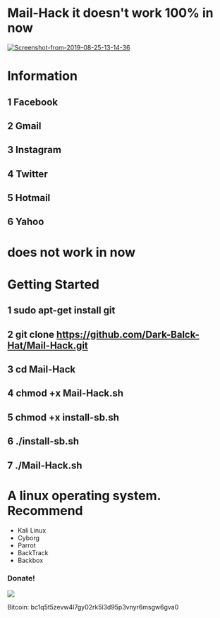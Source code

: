 # Mail-Hack it doesn't work 100% in now #

<a href="https://ibb.co/wLfDK5K"><img src="https://i.ibb.co/wLfDK5K/Screenshot-from-2019-08-25-13-14-36.png" alt="Screenshot-from-2019-08-25-13-14-36" border="0"></a>

# Information #
## 1 Facebook ##
## 2 Gmail ##
## 3 Instagram ##
## 4 Twitter ##
## 5 Hotmail ##
## 6 Yahoo ##

# does not work in now #


# Getting Started #
## 1 sudo apt-get install git ##
## 2 git clone  https://github.com/Dark-Balck-Hat/Mail-Hack.git ##
## 3 cd Mail-Hack ##
## 4 chmod +x Mail-Hack.sh ##
## 5 chmod +x install-sb.sh ##
## 6 ./install-sb.sh ##
## 7 ./Mail-Hack.sh ##

# A linux operating system. Recommend #
- Kali Linux 
- Cyborg
- Parrot 
- BackTrack 
- Backbox

### Donate! ###

![](https://image.ibb.co/i4ES3U/bc.png)

Bitcoin: bc1q5t5zevw4l7gy02rk5l3d95p3vnyr6msgw6gva0
